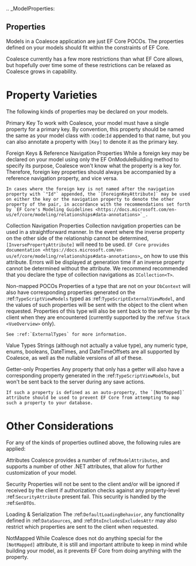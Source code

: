 
.. _ModelProperties:

Properties
----------

Models in a Coalesce application are just EF Core POCOs. The properties defined on your models should fit within the constraints of EF Core.

Coalesce currently has a few more restrictions than what EF Core allows, but hopefully over time some of these restrictions can be relaxed as Coalesce grows in capability.

Property Varieties
==================

The following kinds of properties may be declared on your models.

Primary Key
    To work with Coalesce, your model must have a single property for a primary key. By convention, this property should be named the same as your model class with :code:`Id` appended to that name, but you can also annotate a property with `[Key]` to denote it as the primary key.

Foreign Keys & Reference Navigation Properties
    While a foreign key may be declared on your model using only the EF OnModuleBuilding method to specify its purpose, Coalesce won't know what the property is a key for. Therefore, foreign key properties should always be accompanied by a reference navigation property, and vice versa.

    In cases where the foreign key is not named after the navigation property with `"Id"` appended, the `[ForeignKeyAttribute]` may be used on either the key or the navigation property to denote the other property of the pair, in accordance with the recommendations set forth by `EF Core's Modeling Guidelines <https://docs.microsoft.com/en-us/ef/core/modeling/relationships#data-annotations>`_.

Collection Navigation Properties
    Collection navigation properties can be used in a straightforward manner. In the event where the inverse property on the other side of the relationship cannot be determined, `[InversePropertyAttribute]` will need to be used. `EF Core provides documentation <https://docs.microsoft.com/en-us/ef/core/modeling/relationships#data-annotations>`_ on how to use this attribute. Errors will be displayed at generation time if an inverse property cannot be determined without the attribute. We recommend recommended that you declare the type of collection navigations as `ICollection<T>`.

Non-mapped POCOs
    Properties of a type that are not on your `DbContext` will also have corresponding properties generated on the :ref:`TypeScriptViewModels` typed as :ref:`TypeScriptExternalViewModel`, and the values of such properties will be sent with the object to the client when requested. Properties of this type will also be sent back to the server by the client when they are encountered (currently supported by the :ref:`Vue Stack <VueOverview>` only).

    See :ref:`ExternalTypes` for more information.

Value Types
    Strings (although not actually a value type), any numeric type, enums, booleans, DateTimes, and DateTimeOffsets are all supported by Coalesce, as well as the nullable versions of all of these.

Getter-only Properties
    Any property that only has a getter will also have a corresponding property generated in the :ref:`TypeScriptViewModels`, but won't be sent back to the server during any save actions.

    If such a property is defined as an auto-property, the `[NotMapped]` attribute should be used to prevent EF Core from attempting to map such a property to your database.



Other Considerations
====================

For any of the kinds of properties outlined above, the following rules are applied:

Attributes
    Coalesce provides a number of :ref:`ModelAttributes`, and supports a number of other .NET attributes, that allow for further customization of your model.

Security
    Properties will not be sent to the client and/or will be ignored if received by the client if authorization checks against any property-level :ref:`SecurityAttribute` present fail. This security is handled by the :ref:`GenDTOs`.

Loading & Serialization
    The :ref:`DefaultLoadingBehavior`, any functionality defined in :ref:`DataSources`, and :ref:`DtoIncludesExcludesAttr` may also restrict which properties are sent to the client when requested.

NotMapped
    While Coalesce does not do anything special for the `[NotMapped]` attribute, it is still and important attribute to keep in mind while building your model, as it prevents EF Core from doing anything with the property.